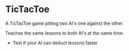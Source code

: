 TicTacToe
=========

A TicTacToe game pitting two AI's one against the other.

Teaches the same lessons to both AI's at the same time.

- Test if your AI can deduct lessons faster
